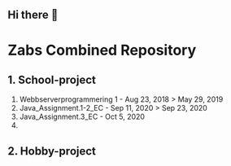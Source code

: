 ## Hi there 👋

<!--

**Here are some ideas to get you started:**

🙋‍♀️ A short introduction - what is your organization all about?
🌈 Contribution guidelines - how can the community get involved?
👩‍💻 Useful resources - where can the community find your docs? Is there anything else the community should know?
🍿 Fun facts - what does your team eat for breakfast?
🧙 Remember, you can do mighty things with the power of [Markdown](https://docs.github.com/github/writing-on-github/getting-started-with-writing-and-formatting-on-github/basic-writing-and-formatting-syntax)
-->


# Zabs Combined Repository


## 1. School-project

1. Webbserverprogrammering 1  -  Aug 23, 2018  >  May 29, 2019
2. Java_Assignment.1-2_EC   -  Sep 11, 2020  >  Sep 23, 2020
3. Java_Assignment.3_EC       -  Oct  5, 2020
5.   


## 2. Hobby-project
